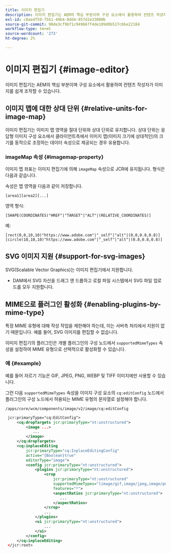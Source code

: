 ```yaml
---
title: 이미지 편집기
description: 이미지 편집기는 AEM의 핵심 부분이며 구성 요소에서 활용하여 컨텐츠 작성자가 이미지를 쉽게 조작할 수 있습니다.
exl-id: c8ae4f59-75b1-49b4-8dd4-957d2e33000b
source-git-commit: 90de3cf9bf1c949667f4de109d0b517c6be22184
workflow-type: tm+mt
source-wordcount: '273'
ht-degree: 2%

---
```


# 이미지 편집기 {#image-editor}

이미지 편집기는 AEM의 핵심 부분이며 구성 요소에서 활용하여 컨텐츠 작성자가 이미지를 쉽게 조작할 수 있습니다.

## 이미지 맵에 대한 상대 단위 {#relative-units-for-image-map}

이미지 편집기는 이미지 맵 영역을 절대 단위와 상대 단위로 유지합니다. 상대 단위는 응답형 이미지 구성 요소에서 클라이언트측에서 이미지 맵(이미지 크기에 상대적인)의 크기를 동적으로 조정하는 데이터 속성으로 제공되는 경우 유용합니다.

### imageMap 속성 {#imagemap-property}

이미지 맵 좌표는 이미지 편집기에 의해 `imageMap` 속성으로 JCR에 유지됩니다. 형식은 다음과 같습니다.

속성은 맵 영역을 다음과 같이 저장합니다.

`[area1][area2][...]`

영역 형식:

`[SHAPE(COORDINATES)"HREF"|"TARGET"|"ALT"|(RELATIVE_COORDINATES)]`

예:

`[rect(0,0,10,10)"https://www.adobe.com"|"_self"|"alt"|(0,0,0.8,0.8)]`
`[circle(10,10,10)"https://www.adobe.com"|"_self"|"alt"|(0.8,0.8,0.8)]`

## SVG 이미지 지원 {#support-for-svg-images}

SVG(Scalable Vector Graphics)는 이미지 편집기에서 지원합니다.

* DAM에서 SVG 자산을 드래그 앤 드롭하고 로컬 파일 시스템에서 SVG 파일 업로드를 모두 지원합니다.

## MIME으로 플러그인 활성화 {#enabling-plugins-by-mime-type}

특정 MIME 유형에 대해 작성 작업을 제한해야 하는데, 이는 서버측 처리에서 지원이 없기 때문입니다. 예를 들어, SVG 이미지를 편집할 수 없습니다.

이미지 편집기의 플러그인은 개별 플러그인의 구성 노드에서 `supportedMimeTypes` 속성을 설정하여 MIME 유형으로 선택적으로 활성화할 수 있습니다.

### 예 {#example}

예를 들어 자르기 기능은 GIF, JPEG, PNG, WEBP 및 TIFF 이미지에만 사용할 수 있습니다.

그런 다음 `supportedMimeTypes` 속성을 이미지 구성 요소의 `cq:editConfig` 노드에서 플러그인의 구성 노드에서 허용되는 MIME 유형의 문자열로 설정해야 합니다.

`/apps/core/wcm/components/image/v2/image/cq:editConfig`

```xml
 jcr:primaryType="cq:EditConfig">
     <cq:dropTargets jcr:primaryType="nt:unstructured">
         <image ...>
            ...
         </image>
     </cq:dropTargets>
     <cq:inplaceEditing
         jcr:primaryType="cq:InplaceEditingConfig"
         active="{Boolean}true"
         editorType="image">
         <config jcr:primaryType="nt:unstructured">
             <plugins jcr:primaryType="nt:unstructured">
                 <crop
                     jcr:primaryType="nt:unstructured"
                     supportedMimeTypes="[image/gif,image/jpeg,image/png,image/webp,image/tiff]"
                     features="*">
                     <aspectRatios jcr:primaryType="nt:unstructured">
                        ...
                     </aspectRatios>
                 </crop>
                 ...
             </plugins>
             <ui jcr:primaryType="nt:unstructured">
                 ...
             </ui>
         </config>
     </cq:inplaceEditing>
 </jcr:root>
```
